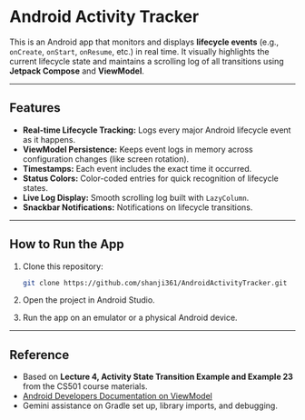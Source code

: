 # Android Activity Tracker

This is an Android app that monitors and displays **lifecycle events** (e.g., `onCreate`, `onStart`, `onResume`, etc.) in real time. It visually highlights the current lifecycle state and maintains a scrolling log of all transitions using **Jetpack Compose** and **ViewModel**.

---

## Features

- **Real-time Lifecycle Tracking:** Logs every major Android lifecycle event as it happens.  
- **ViewModel Persistence:** Keeps event logs in memory across configuration changes (like screen rotation).  
- **Timestamps:** Each event includes the exact time it occurred.  
- **Status Colors:** Color-coded entries for quick recognition of lifecycle states.  
- **Live Log Display:** Smooth scrolling log built with `LazyColumn`.  
- **Snackbar Notifications:** Notifications on lifecycle transitions.

---
## How to Run the App

1. Clone this repository:
   ```bash
   git clone https://github.com/shanji361/AndroidActivityTracker.git
   ```
2. Open the project in Android Studio.

3. Run the app on an emulator or a physical Android device.   
---
## Reference
- Based on **Lecture 4, Activity State Transition Example and Example 23** from the CS501 course materials.  
- [Android Developers Documentation on ViewModel](https://developer.android.com/topic/libraries/architecture/viewmodel)
- Gemini assistance on Gradle set up, library imports, and debugging.

